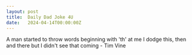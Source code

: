 ```yaml
---
layout: post
title:  Daily Dad Joke 4U
date:   2024-04-14T00:00:00Z
---
```

A man started to throw words beginning with 'th' at me I dodge this, then and there but I didn't see that coming - Tim Vine
